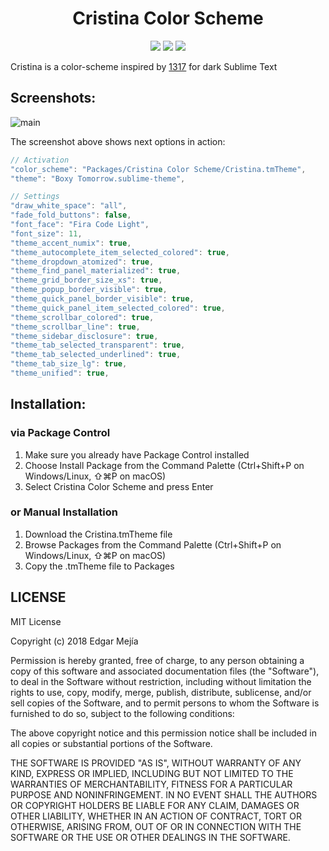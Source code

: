 <h1 align="center">Cristina Color Scheme</h1>

<p align="center">
  <img src="https://img.shields.io/github/issues/edgarMejia/Cristina-ColorScheme.svg?maxAge=3600&style=flat-square">
  <img src="https://img.shields.io/github/license/edgarMejia/Cristina-ColorScheme.svg?maxAge=3600&style=flat-square">&nbsp;<a href="https://twitter.com/intent/tweet?text=Wow:&url=https%3A%2F%2Fgithub.com%2FedgarMejia%2FCristina-ColorScheme"><img src="https://img.shields.io/twitter/url/https/github.com/edgarMejia/Cristina-ColorScheme.svg?style=flat-square"></a>
</p>

Cristina is a color-scheme inspired by [1317](https://github.com/MarkMichos/1337-Scheme) for dark Sublime Text

## Screenshots: ##

![main](https://i.imgur.com/B8Ey8aw.png)

The screenshot above shows next options in action:

```js
// Activation
"color_scheme": "Packages/Cristina Color Scheme/Cristina.tmTheme",
"theme": "Boxy Tomorrow.sublime-theme",
```

```js
// Settings
"draw_white_space": "all",
"fade_fold_buttons": false,
"font_face": "Fira Code Light",
"font_size": 11,
"theme_accent_numix": true,
"theme_autocomplete_item_selected_colored": true,
"theme_dropdown_atomized": true,
"theme_find_panel_materialized": true,
"theme_grid_border_size_xs": true,
"theme_popup_border_visible": true,
"theme_quick_panel_border_visible": true,
"theme_quick_panel_item_selected_colored": true,
"theme_scrollbar_colored": true,
"theme_scrollbar_line": true,
"theme_sidebar_disclosure": true,
"theme_tab_selected_transparent": true,
"theme_tab_selected_underlined": true,
"theme_tab_size_lg": true,
"theme_unified": true,
```


## Installation: ##

### via Package Control ###

1. Make sure you already have Package Control installed
2. Choose Install Package from the Command Palette (Ctrl+Shift+P on Windows/Linux, ⇧⌘P on macOS)
3. Select Cristina Color Scheme and press Enter

### or Manual Installation ###

1. Download the Cristina.tmTheme file
2. Browse Packages from the Command Palette (Ctrl+Shift+P on Windows/Linux, ⇧⌘P on macOS)
3. Copy the .tmTheme file to Packages


## LICENSE ##

MIT License

Copyright (c) 2018 Edgar Mejía

Permission is hereby granted, free of charge, to any person obtaining a copy
of this software and associated documentation files (the "Software"), to deal
in the Software without restriction, including without limitation the rights
to use, copy, modify, merge, publish, distribute, sublicense, and/or sell
copies of the Software, and to permit persons to whom the Software is
furnished to do so, subject to the following conditions:

The above copyright notice and this permission notice shall be included in all
copies or substantial portions of the Software.

THE SOFTWARE IS PROVIDED "AS IS", WITHOUT WARRANTY OF ANY KIND, EXPRESS OR
IMPLIED, INCLUDING BUT NOT LIMITED TO THE WARRANTIES OF MERCHANTABILITY,
FITNESS FOR A PARTICULAR PURPOSE AND NONINFRINGEMENT. IN NO EVENT SHALL THE
AUTHORS OR COPYRIGHT HOLDERS BE LIABLE FOR ANY CLAIM, DAMAGES OR OTHER
LIABILITY, WHETHER IN AN ACTION OF CONTRACT, TORT OR OTHERWISE, ARISING FROM,
OUT OF OR IN CONNECTION WITH THE SOFTWARE OR THE USE OR OTHER DEALINGS IN THE
SOFTWARE.
